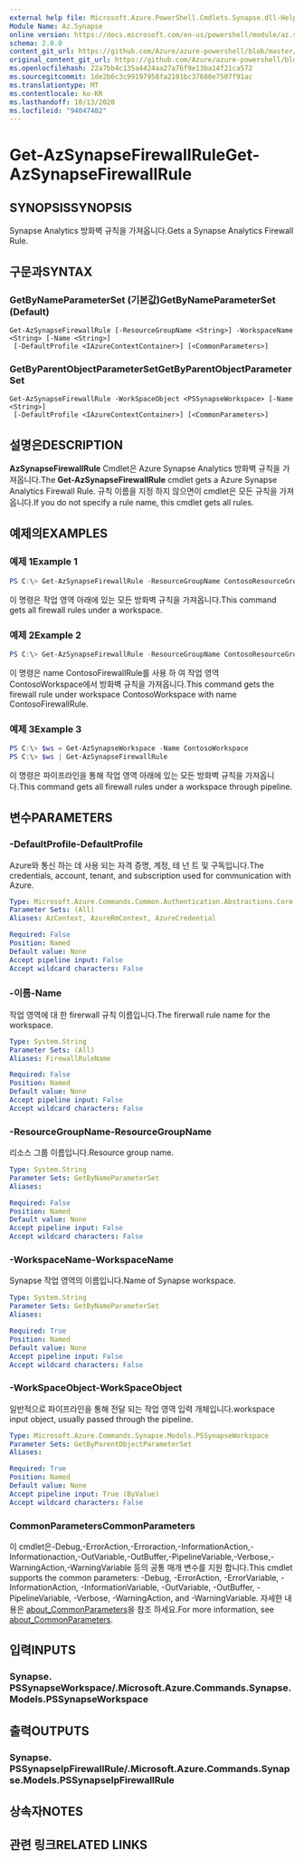 ```yaml
---
external help file: Microsoft.Azure.PowerShell.Cmdlets.Synapse.dll-Help.xml
Module Name: Az.Synapse
online version: https://docs.microsoft.com/en-us/powershell/module/az.synapse/get-azsynapsefirewallrule
schema: 2.0.0
content_git_url: https://github.com/Azure/azure-powershell/blob/master/src/Synapse/Synapse/help/Get-AzSynapseFirewallRule.md
original_content_git_url: https://github.com/Azure/azure-powershell/blob/master/src/Synapse/Synapse/help/Get-AzSynapseFirewallRule.md
ms.openlocfilehash: 22a7bb4c135a4424aa27a76f9e13ba14f21ca572
ms.sourcegitcommit: 1de2b6c3c99197958fa2101bc37680e7507f91ac
ms.translationtype: MT
ms.contentlocale: ko-KR
ms.lasthandoff: 10/13/2020
ms.locfileid: "94047482"
---
```

# <span data-ttu-id="2eb4c-101">Get-AzSynapseFirewallRule</span><span class="sxs-lookup"><span data-stu-id="2eb4c-101">Get-AzSynapseFirewallRule</span></span>

## <span data-ttu-id="2eb4c-102">SYNOPSIS</span><span class="sxs-lookup"><span data-stu-id="2eb4c-102">SYNOPSIS</span></span>
<span data-ttu-id="2eb4c-103">Synapse Analytics 방화벽 규칙을 가져옵니다.</span><span class="sxs-lookup"><span data-stu-id="2eb4c-103">Gets a Synapse Analytics Firewall Rule.</span></span>

## <span data-ttu-id="2eb4c-104">구문과</span><span class="sxs-lookup"><span data-stu-id="2eb4c-104">SYNTAX</span></span>

### <span data-ttu-id="2eb4c-105">GetByNameParameterSet (기본값)</span><span class="sxs-lookup"><span data-stu-id="2eb4c-105">GetByNameParameterSet (Default)</span></span>
```
Get-AzSynapseFirewallRule [-ResourceGroupName <String>] -WorkspaceName <String> [-Name <String>]
 [-DefaultProfile <IAzureContextContainer>] [<CommonParameters>]
```

### <span data-ttu-id="2eb4c-106">GetByParentObjectParameterSet</span><span class="sxs-lookup"><span data-stu-id="2eb4c-106">GetByParentObjectParameterSet</span></span>
```
Get-AzSynapseFirewallRule -WorkSpaceObject <PSSynapseWorkspace> [-Name <String>]
 [-DefaultProfile <IAzureContextContainer>] [<CommonParameters>]
```

## <span data-ttu-id="2eb4c-107">설명은</span><span class="sxs-lookup"><span data-stu-id="2eb4c-107">DESCRIPTION</span></span>
<span data-ttu-id="2eb4c-108">**AzSynapseFirewallRule** Cmdlet은 Azure Synapse Analytics 방화벽 규칙을 가져옵니다.</span><span class="sxs-lookup"><span data-stu-id="2eb4c-108">The **Get-AzSynapseFirewallRule** cmdlet gets a Azure Synapse Analytics Firewall Rule.</span></span>
<span data-ttu-id="2eb4c-109">규칙 이름을 지정 하지 않으면이 cmdlet은 모든 규칙을 가져옵니다.</span><span class="sxs-lookup"><span data-stu-id="2eb4c-109">If you do not specify a rule name, this cmdlet gets all rules.</span></span>

## <span data-ttu-id="2eb4c-110">예제의</span><span class="sxs-lookup"><span data-stu-id="2eb4c-110">EXAMPLES</span></span>

### <span data-ttu-id="2eb4c-111">예제 1</span><span class="sxs-lookup"><span data-stu-id="2eb4c-111">Example 1</span></span>
```powershell
PS C:\> Get-AzSynapseFirewallRule -ResourceGroupName ContosoResourceGroup -WorkspaceName ContosoWorkspace
```

<span data-ttu-id="2eb4c-112">이 명령은 작업 영역 아래에 있는 모든 방화벽 규칙을 가져옵니다.</span><span class="sxs-lookup"><span data-stu-id="2eb4c-112">This command gets all firewall rules under a workspace.</span></span>

### <span data-ttu-id="2eb4c-113">예제 2</span><span class="sxs-lookup"><span data-stu-id="2eb4c-113">Example 2</span></span>
```powershell
PS C:\> Get-AzSynapseFirewallRule -ResourceGroupName ContosoResourceGroup -WorkspaceName ContosoWorkspace -Name ContosoFirewallRule
```

<span data-ttu-id="2eb4c-114">이 명령은 name ContosoFirewallRule를 사용 하 여 작업 영역 ContosoWorkspace에서 방화벽 규칙을 가져옵니다.</span><span class="sxs-lookup"><span data-stu-id="2eb4c-114">This command gets the firewall rule under workspace ContosoWorkspace with name ContosoFirewallRule.</span></span>

### <span data-ttu-id="2eb4c-115">예제 3</span><span class="sxs-lookup"><span data-stu-id="2eb4c-115">Example 3</span></span>
```powershell
PS C:\> $ws = Get-AzSynapseWorkspace -Name ContosoWorkspace
PS C:\> $ws | Get-AzSynapseFirewallRule
```

<span data-ttu-id="2eb4c-116">이 명령은 파이프라인을 통해 작업 영역 아래에 있는 모든 방화벽 규칙을 가져옵니다.</span><span class="sxs-lookup"><span data-stu-id="2eb4c-116">This command gets all firewall rules under a workspace through pipeline.</span></span>

## <span data-ttu-id="2eb4c-117">변수</span><span class="sxs-lookup"><span data-stu-id="2eb4c-117">PARAMETERS</span></span>

### <span data-ttu-id="2eb4c-118">-DefaultProfile</span><span class="sxs-lookup"><span data-stu-id="2eb4c-118">-DefaultProfile</span></span>
<span data-ttu-id="2eb4c-119">Azure와 통신 하는 데 사용 되는 자격 증명, 계정, 테 넌 트 및 구독입니다.</span><span class="sxs-lookup"><span data-stu-id="2eb4c-119">The credentials, account, tenant, and subscription used for communication with Azure.</span></span>

```yaml
Type: Microsoft.Azure.Commands.Common.Authentication.Abstractions.Core.IAzureContextContainer
Parameter Sets: (All)
Aliases: AzContext, AzureRmContext, AzureCredential

Required: False
Position: Named
Default value: None
Accept pipeline input: False
Accept wildcard characters: False
```

### <span data-ttu-id="2eb4c-120">-이름</span><span class="sxs-lookup"><span data-stu-id="2eb4c-120">-Name</span></span>
<span data-ttu-id="2eb4c-121">작업 영역에 대 한 firerwall 규칙 이름입니다.</span><span class="sxs-lookup"><span data-stu-id="2eb4c-121">The firerwall rule name for the workspace.</span></span>

```yaml
Type: System.String
Parameter Sets: (All)
Aliases: FirewallRuleName

Required: False
Position: Named
Default value: None
Accept pipeline input: False
Accept wildcard characters: False
```

### <span data-ttu-id="2eb4c-122">-ResourceGroupName</span><span class="sxs-lookup"><span data-stu-id="2eb4c-122">-ResourceGroupName</span></span>
<span data-ttu-id="2eb4c-123">리소스 그룹 이름입니다.</span><span class="sxs-lookup"><span data-stu-id="2eb4c-123">Resource group name.</span></span>

```yaml
Type: System.String
Parameter Sets: GetByNameParameterSet
Aliases:

Required: False
Position: Named
Default value: None
Accept pipeline input: False
Accept wildcard characters: False
```

### <span data-ttu-id="2eb4c-124">-WorkspaceName</span><span class="sxs-lookup"><span data-stu-id="2eb4c-124">-WorkspaceName</span></span>
<span data-ttu-id="2eb4c-125">Synapse 작업 영역의 이름입니다.</span><span class="sxs-lookup"><span data-stu-id="2eb4c-125">Name of Synapse workspace.</span></span>

```yaml
Type: System.String
Parameter Sets: GetByNameParameterSet
Aliases:

Required: True
Position: Named
Default value: None
Accept pipeline input: False
Accept wildcard characters: False
```

### <span data-ttu-id="2eb4c-126">-WorkSpaceObject</span><span class="sxs-lookup"><span data-stu-id="2eb4c-126">-WorkSpaceObject</span></span>
<span data-ttu-id="2eb4c-127">일반적으로 파이프라인을 통해 전달 되는 작업 영역 입력 개체입니다.</span><span class="sxs-lookup"><span data-stu-id="2eb4c-127">workspace input object, usually passed through the pipeline.</span></span>

```yaml
Type: Microsoft.Azure.Commands.Synapse.Models.PSSynapseWorkspace
Parameter Sets: GetByParentObjectParameterSet
Aliases:

Required: True
Position: Named
Default value: None
Accept pipeline input: True (ByValue)
Accept wildcard characters: False
```

### <span data-ttu-id="2eb4c-128">CommonParameters</span><span class="sxs-lookup"><span data-stu-id="2eb4c-128">CommonParameters</span></span>
<span data-ttu-id="2eb4c-129">이 cmdlet은-Debug,-ErrorAction,-Erroraction,-InformationAction,-Informationaction,-OutVariable,-OutBuffer,-PipelineVariable,-Verbose,-WarningAction,-WarningVariable 등의 공통 매개 변수를 지원 합니다.</span><span class="sxs-lookup"><span data-stu-id="2eb4c-129">This cmdlet supports the common parameters: -Debug, -ErrorAction, -ErrorVariable, -InformationAction, -InformationVariable, -OutVariable, -OutBuffer, -PipelineVariable, -Verbose, -WarningAction, and -WarningVariable.</span></span> <span data-ttu-id="2eb4c-130">자세한 내용은 [about_CommonParameters](http://go.microsoft.com/fwlink/?LinkID=113216)을 참조 하세요.</span><span class="sxs-lookup"><span data-stu-id="2eb4c-130">For more information, see [about_CommonParameters](http://go.microsoft.com/fwlink/?LinkID=113216).</span></span>

## <span data-ttu-id="2eb4c-131">입력</span><span class="sxs-lookup"><span data-stu-id="2eb4c-131">INPUTS</span></span>

### <span data-ttu-id="2eb4c-132">Synapse. PSSynapseWorkspace/.</span><span class="sxs-lookup"><span data-stu-id="2eb4c-132">Microsoft.Azure.Commands.Synapse.Models.PSSynapseWorkspace</span></span>

## <span data-ttu-id="2eb4c-133">출력</span><span class="sxs-lookup"><span data-stu-id="2eb4c-133">OUTPUTS</span></span>

### <span data-ttu-id="2eb4c-134">Synapse. PSSynapseIpFirewallRule/.</span><span class="sxs-lookup"><span data-stu-id="2eb4c-134">Microsoft.Azure.Commands.Synapse.Models.PSSynapseIpFirewallRule</span></span>

## <span data-ttu-id="2eb4c-135">상속자</span><span class="sxs-lookup"><span data-stu-id="2eb4c-135">NOTES</span></span>

## <span data-ttu-id="2eb4c-136">관련 링크</span><span class="sxs-lookup"><span data-stu-id="2eb4c-136">RELATED LINKS</span></span>
